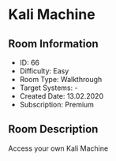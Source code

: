 ﻿# Kali Machine

## Room Information
- ID: 66
- Difficulty: Easy
- Room Type: Walkthrough
- Target Systems: -
- Created Date: 13.02.2020
- Subscription: Premium

## Room Description
Access your own Kali Machine
